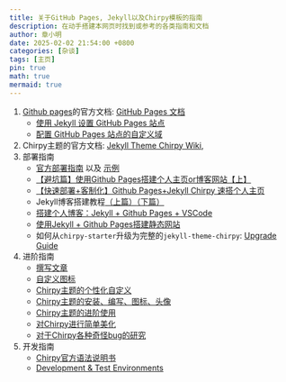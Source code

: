 ```yaml
---
title: 关于GitHub Pages, Jekyll以及Chirpy模板的指南
description: 在动手搭建本网页时找到或参考的各类指南和文档
author: 章小明
date: 2025-02-02 21:54:00 +0800
categories: [杂谈]
tags: [主页]
pin: true
math: true
mermaid: true
---
```


1. [Github pages](https://pages.github.com/)的官方文档: [GitHub Pages 文档](https://docs.github.com/zh/pages)
    - [使用 Jekyll 设置 GitHub Pages 站点](https://docs.github.com/zh/pages/setting-up-a-github-pages-site-with-jekyllsetting-up-a-github-pages-site-with-jekyll)
    - [配置 GitHub Pages 站点的自定义域](https://docs.github.com/zh/pages/configuring-a-custom-domain-for-your-github-pages-site)
2. Chirpy主题的官方文档: [Jekyll Theme Chirpy Wiki](https://github.com/cotes2020/jekyll-theme-chirpy/wiki), 
3. 部署指南
    - [官方部署指南](https://chirpy.cotes.page/posts/getting-started/) 以及 [示例](https://chirpy.cotes.page/posts/text-and-typography/)
    - [【避坑篇】使用Github Pages搭建个人主页or博客网站【上】](https://zhuanlan.zhihu.com/p/641525444)
    - [【快速部署+客制化】Github Pages+Jekyll Chirpy 速搭个人主页](https://zhuanlan.zhihu.com/p/695291923)
    - Jekyll博客搭建教程[（上篇）](https://ittousei.github.io/posts/build-my-blog-1/)[（下篇）](https://ittousei.github.io/posts/build-my-blog-2/)
    - [搭建个人博客：Jekyll + Github Pages + VSCode](https://zjpzhao.github.io/posts/jekyll-githubpages/)
    - [使用Jekyll + Github Pages搭建静态网站](https://www.cnblogs.com/duanguyuan/p/16126654.html)
    - 如何从`chirpy-starter`升级为完整的`jekyll-theme-chirpy`: [Upgrade Guide](https://github.com/cotes2020/jekyll-theme-chirpy/wiki/Upgrade-Guide)
4. 进阶指南
    - [撰写文章](https://chirpy.cotes.page/posts/write-a-new-post/)
    - [自定义图标](https://chirpy.cotes.page/posts/customize-the-favicon/)
    - [Chirpy主题的个性化自定义](https://hintryer.github.io/posts/Chirpy%E4%B8%BB%E9%A2%98%E7%9A%84%E4%B8%AA%E6%80%A7%E5%8C%96%E8%87%AA%E5%AE%9A%E4%B9%89/)
    - [Chirpy主题的安装、编写、图标、头像](https://hintryer.github.io/posts/Chirpy%E4%B8%BB%E9%A2%98%E7%9A%84%E5%AE%89%E8%A3%85-%E7%BC%96%E5%86%99-%E5%9B%BE%E6%A0%87-%E5%A4%B4%E5%83%8F/)
    - [Chirpy主题的进阶使用](https://ittousei.github.io/posts/customize-my-blog/)
    - [对Chirpy进行简单美化](https://manalogues.com/posts/%E5%AF%B9Chirpy%E8%BF%9B%E8%A1%8C%E7%AE%80%E5%8D%95%E7%BE%8E%E5%8C%96)
    - [对于Chirpy各种奇怪bug的研究](https://manalogues.com/posts/%E5%AF%B9%E4%BA%8EChirpy%E5%90%84%E7%A7%8D%E5%A5%87%E6%80%AAbug%E7%9A%84%E7%A0%94%E7%A9%B6)
5. 开发指南
    - [Chirpy官方语法说明书](https://blandalpha.github.io/posts/Chirpy_+Official_handybook/)
    - [Development & Test Environments](https://github.com/cotes2020/jekyll-theme-chirpy/wiki/Development-&-Test-Environments)